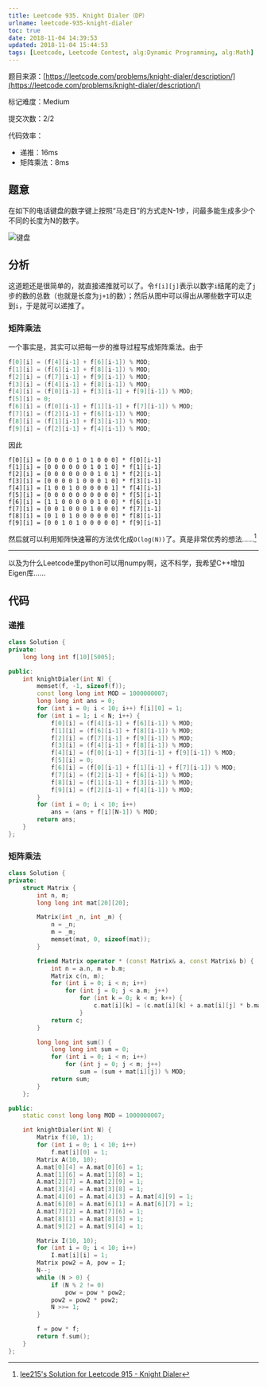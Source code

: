 ```yaml
---
title: Leetcode 935. Knight Dialer（DP）
urlname: leetcode-935-knight-dialer
toc: true
date: 2018-11-04 14:39:53
updated: 2018-11-04 15:44:53
tags: [Leetcode, Leetcode Contest, alg:Dynamic Programming, alg:Math]
---
```


题目来源：[https://leetcode.com/problems/knight-dialer/description/](https://leetcode.com/problems/knight-dialer/description/)

标记难度：Medium

提交次数：2/2

代码效率：

* 递推：16ms
* 矩阵乘法：8ms

## 题意

在如下的电话键盘的数字键上按照“马走日”的方式走N-1步，问最多能生成多少个不同的长度为N的数字。

![键盘](https://assets.leetcode.com/uploads/2018/10/30/keypad.png)

## 分析

这道题还是很简单的，就直接递推就可以了。令`f[i][j]`表示以数字`i`结尾的走了`j`步的数的总数（也就是长度为`j+1`的数）；然后从图中可以得出从哪些数字可以走到`i`，于是就可以递推了。

### 矩阵乘法

一个事实是，其实可以把每一步的推导过程写成矩阵乘法。由于

```cpp
f[0][i] = (f[4][i-1] + f[6][i-1]) % MOD;
f[1][i] = (f[6][i-1] + f[8][i-1]) % MOD;
f[2][i] = (f[7][i-1] + f[9][i-1]) % MOD;
f[3][i] = (f[4][i-1] + f[8][i-1]) % MOD;
f[4][i] = (f[0][i-1] + f[3][i-1] + f[9][i-1]) % MOD;
f[5][i] = 0;
f[6][i] = (f[0][i-1] + f[1][i-1] + f[7][i-1]) % MOD;
f[7][i] = (f[2][i-1] + f[6][i-1]) % MOD;
f[8][i] = (f[1][i-1] + f[3][i-1]) % MOD;
f[9][i] = (f[2][i-1] + f[4][i-1]) % MOD;
```

因此

```
f[0][i] = [0 0 0 0 1 0 1 0 0 0] * f[0][i-1]
f[1][i] = [0 0 0 0 0 0 1 0 1 0] * f[1][i-1]
f[2][i] = [0 0 0 0 0 0 0 1 0 1] * f[2][i-1]
f[3][i] = [0 0 0 0 1 0 0 0 1 0] * f[3][i-1]
f[4][i] = [1 0 0 1 0 0 0 0 0 1] * f[4][i-1]
f[5][i] = [0 0 0 0 0 0 0 0 0 0] * f[5][i-1]
f[6][i] = [1 1 0 0 0 0 0 1 0 0] * f[6][i-1]
f[7][i] = [0 0 1 0 0 0 1 0 0 0] * f[7][i-1]
f[8][i] = [0 1 0 1 0 0 0 0 0 0] * f[8][i-1]
f[9][i] = [0 0 1 0 1 0 0 0 0 0] * f[9][i-1]
```

然后就可以利用矩阵快速幂的方法优化成`O(log(N))`了。真是非常优秀的想法……[^lee215]

[^lee215]: [lee215's Solution for Leetcode 915 - Knight Dialer](https://leetcode.com/problems/knight-dialer/discuss/189252/O%28logN%29)

---

以及为什么Leetcode里python可以用numpy啊，这不科学，我希望C++增加Eigen库……

## 代码

### 递推

```cpp
class Solution {
private:
    long long int f[10][5005];

public:
    int knightDialer(int N) {
        memset(f, -1, sizeof(f));
        const long long int MOD = 1000000007;
        long long int ans = 0;
        for (int i = 0; i < 10; i++) f[i][0] = 1;
        for (int i = 1; i < N; i++) {
            f[0][i] = (f[4][i-1] + f[6][i-1]) % MOD;
            f[1][i] = (f[6][i-1] + f[8][i-1]) % MOD;
            f[2][i] = (f[7][i-1] + f[9][i-1]) % MOD;
            f[3][i] = (f[4][i-1] + f[8][i-1]) % MOD;
            f[4][i] = (f[0][i-1] + f[3][i-1] + f[9][i-1]) % MOD;
            f[5][i] = 0;
            f[6][i] = (f[0][i-1] + f[1][i-1] + f[7][i-1]) % MOD;
            f[7][i] = (f[2][i-1] + f[6][i-1]) % MOD;
            f[8][i] = (f[1][i-1] + f[3][i-1]) % MOD;
            f[9][i] = (f[2][i-1] + f[4][i-1]) % MOD;
        }
        for (int i = 0; i < 10; i++)
            ans = (ans + f[i][N-1]) % MOD;
        return ans;
    }
};
```

### 矩阵乘法

```cpp
class Solution {
private:
    struct Matrix {
        int n, m;
        long long int mat[20][20];

        Matrix(int _n, int _m) {
            n = _n;
            m = _m;
            memset(mat, 0, sizeof(mat));
        }

        friend Matrix operator * (const Matrix& a, const Matrix& b) {
            int n = a.n, m = b.m;
            Matrix c(n, m);
            for (int i = 0; i < n; i++)
                for (int j = 0; j < a.m; j++)
                    for (int k = 0; k < m; k++) {
                        c.mat[i][k] = (c.mat[i][k] + a.mat[i][j] * b.mat[j][k]) % MOD;
                    }
            return c;
        }

        long long int sum() {
            long long int sum = 0;
            for (int i = 0; i < n; i++)
                for (int j = 0; j < m; j++)
                    sum = (sum + mat[i][j]) % MOD;
            return sum;
        }
    };

public:
    static const long long MOD = 1000000007;

    int knightDialer(int N) {
        Matrix f(10, 1);
        for (int i = 0; i < 10; i++)
            f.mat[i][0] = 1;
        Matrix A(10, 10);
        A.mat[0][4] = A.mat[0][6] = 1;
        A.mat[1][6] = A.mat[1][8] = 1;
        A.mat[2][7] = A.mat[2][9] = 1;
        A.mat[3][4] = A.mat[3][8] = 1;
        A.mat[4][0] = A.mat[4][3] = A.mat[4][9] = 1;
        A.mat[6][0] = A.mat[6][1] = A.mat[6][7] = 1;
        A.mat[7][2] = A.mat[7][6] = 1;
        A.mat[8][1] = A.mat[8][3] = 1;
        A.mat[9][2] = A.mat[9][4] = 1;

        Matrix I(10, 10);
        for (int i = 0; i < 10; i++)
            I.mat[i][i] = 1;
        Matrix pow2 = A, pow = I;
        N--;
        while (N > 0) {
            if (N % 2 != 0)
                pow = pow * pow2;
            pow2 = pow2 * pow2;
            N >>= 1;
        }

        f = pow * f;
        return f.sum();
    }
};
```
